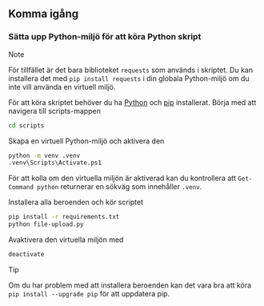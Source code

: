 ## Komma igång
### Sätta upp Python-miljö för att köra Python skript
> [!NOTE]
> För tillfället är det bara biblioteket `requests` som används i skriptet. Du kan installera det med `pip install requests` i din globala Python-miljö om du inte vill använda en virtuell miljö.

För att köra skriptet behöver du ha [Python](https://www.python.org/) och [pip](https://pypi.org/project/pip/) installerat.
Börja med att navigera till scripts-mappen
```bash
cd scripts
```

Skapa en virtuell Python-miljö och aktivera den
```bash
python -m venv .venv
.venv\Scripts\Activate.ps1
```

För att kolla om den virtuella miljön är aktiverad kan du kontrollera att `Get-Command python` returnerar en sökväg som innehåller `.venv`.

Installera alla beroenden och kör scriptet
```bash
pip install -r requirements.txt
python file-upload.py
```

Avaktivera den virtuella miljön med
```bash
deactivate
```

> [!TIP]
> Om du har problem med att installera beroenden kan det vara bra att köra `pip install --upgrade pip` för att uppdatera pip.
